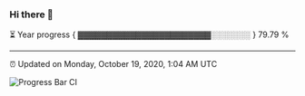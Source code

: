 ### Hi there 👋

⏳ Year progress { ▓▓▓▓▓▓▓▓▓▓▓▓▓▓▓▓▓▓▓▓▓▓▓░░░░░░░ } 79.79 %

---

⏰ Updated on Monday, October 19, 2020, 1:04 AM UTC

![Progress Bar CI](https://github.com/arthurbuhl/arthurbuhl/workflows/Progress%20Bar%20CI/badge.svg)
